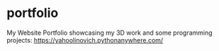 # portfolio
My Website Portfolio showcasing my 3D work and some programming projects: https://yahoolinovich.pythonanywhere.com/
